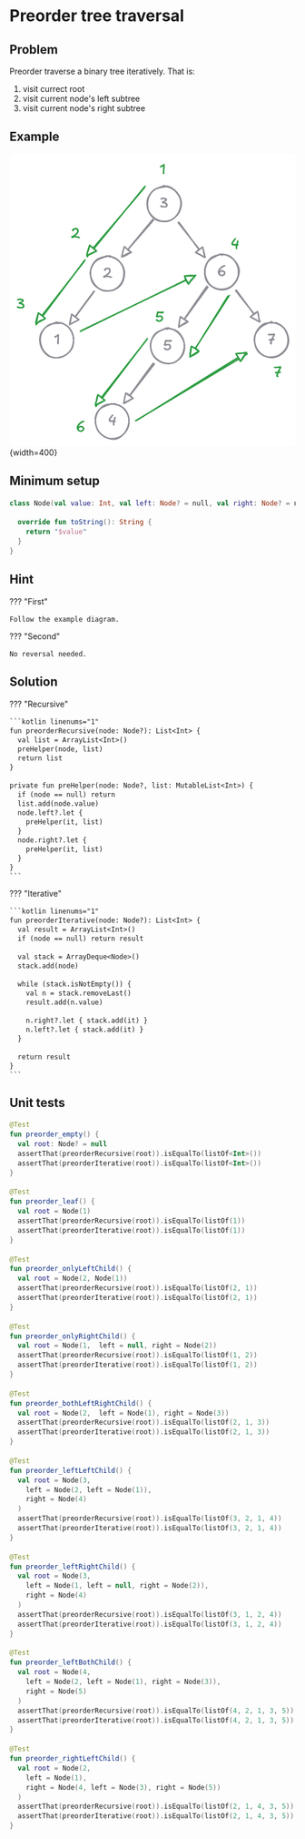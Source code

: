 # Preorder tree traversal

<style>
.md-logo img {
  content: url('/data-structures/stack/stack.svg');
}

:root [data-md-color-scheme=slate] .md-logo img  {
  content: url('/data-structures/stack/stack.svg');
}
</style>

## Problem

Preorder traverse a binary tree iteratively. That is:

1. visit currect root
2. visit current node's left subtree
3. visit current node's right subtree

## Example

![](/data-structures/stack/problems/preorder-example.png){width=400}

## Minimum setup

```kotlin linenums="1"
class Node(val value: Int, val left: Node? = null, val right: Node? = null) {

  override fun toString(): String {
    return "$value"
  }
}
```

## Hint

??? "First"

    Follow the example diagram.

??? "Second"

    No reversal needed.

## Solution

??? "Recursive"

    ```kotlin linenums="1"
    fun preorderRecursive(node: Node?): List<Int> {
      val list = ArrayList<Int>()
      preHelper(node, list)
      return list
    }

    private fun preHelper(node: Node?, list: MutableList<Int>) {
      if (node == null) return
      list.add(node.value)
      node.left?.let {
        preHelper(it, list)
      }
      node.right?.let {
        preHelper(it, list)
      }
    }
    ```

??? "Iterative"

    ```kotlin linenums="1"
    fun preorderIterative(node: Node?): List<Int> {
      val result = ArrayList<Int>()
      if (node == null) return result

      val stack = ArrayDeque<Node>()
      stack.add(node)

      while (stack.isNotEmpty()) {
        val n = stack.removeLast()
        result.add(n.value)

        n.right?.let { stack.add(it) }
        n.left?.let { stack.add(it) }
      }

      return result
    }
    ```

## Unit tests

```kotlin linenums="1"
@Test
fun preorder_empty() {
  val root: Node? = null
  assertThat(preorderRecursive(root)).isEqualTo(listOf<Int>())
  assertThat(preorderIterative(root)).isEqualTo(listOf<Int>())
}

@Test
fun preorder_leaf() {
  val root = Node(1)
  assertThat(preorderRecursive(root)).isEqualTo(listOf(1))
  assertThat(preorderIterative(root)).isEqualTo(listOf(1))
}

@Test
fun preorder_onlyLeftChild() {
  val root = Node(2, Node(1))
  assertThat(preorderRecursive(root)).isEqualTo(listOf(2, 1))
  assertThat(preorderIterative(root)).isEqualTo(listOf(2, 1))
}

@Test
fun preorder_onlyRightChild() {
  val root = Node(1,  left = null, right = Node(2))
  assertThat(preorderRecursive(root)).isEqualTo(listOf(1, 2))
  assertThat(preorderIterative(root)).isEqualTo(listOf(1, 2))
}

@Test
fun preorder_bothLeftRightChild() {
  val root = Node(2,  left = Node(1), right = Node(3))
  assertThat(preorderRecursive(root)).isEqualTo(listOf(2, 1, 3))
  assertThat(preorderIterative(root)).isEqualTo(listOf(2, 1, 3))
}

@Test
fun preorder_leftLeftChild() {
  val root = Node(3,
    left = Node(2, left = Node(1)),
    right = Node(4)
  )
  assertThat(preorderRecursive(root)).isEqualTo(listOf(3, 2, 1, 4))
  assertThat(preorderIterative(root)).isEqualTo(listOf(3, 2, 1, 4))
}

@Test
fun preorder_leftRightChild() {
  val root = Node(3,
    left = Node(1, left = null, right = Node(2)),
    right = Node(4)
  )
  assertThat(preorderRecursive(root)).isEqualTo(listOf(3, 1, 2, 4))
  assertThat(preorderIterative(root)).isEqualTo(listOf(3, 1, 2, 4))
}

@Test
fun preorder_leftBothChild() {
  val root = Node(4,
    left = Node(2, left = Node(1), right = Node(3)),
    right = Node(5)
  )
  assertThat(preorderRecursive(root)).isEqualTo(listOf(4, 2, 1, 3, 5))
  assertThat(preorderIterative(root)).isEqualTo(listOf(4, 2, 1, 3, 5))
}

@Test
fun preorder_rightLeftChild() {
  val root = Node(2,
    left = Node(1),
    right = Node(4, left = Node(3), right = Node(5))
  )
  assertThat(preorderRecursive(root)).isEqualTo(listOf(2, 1, 4, 3, 5))
  assertThat(preorderIterative(root)).isEqualTo(listOf(2, 1, 4, 3, 5))
}
```
